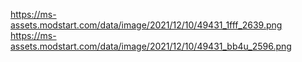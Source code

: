 https://ms-assets.modstart.com/data/image/2021/12/10/49431_1fff_2639.png
https://ms-assets.modstart.com/data/image/2021/12/10/49431_bb4u_2596.png